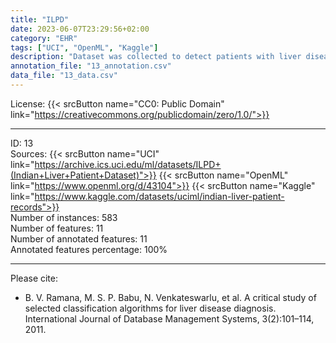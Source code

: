 ```yaml
---
title: "ILPD"
date: 2023-06-07T23:29:56+02:00
category: "EHR"
tags: ["UCI", "OpenML", "Kaggle"]
description: "Dataset was collected to detect patients with liver disease. Data comes from Andhra Pradesh in India. This dataset contains information about 583 patients and 11 variables."
annotation_file: "13_annotation.csv"
data_file: "13_data.csv"
---
```


License: {{< srcButton name="CC0: Public Domain" link="https://creativecommons.org/publicdomain/zero/1.0/">}} 

 --- 
ID: 13 \
Sources: {{< srcButton name="UCI" link="https://archive.ics.uci.edu/ml/datasets/ILPD+(Indian+Liver+Patient+Dataset)">}} {{< srcButton name="OpenML" link="https://www.openml.org/d/43104">}} {{< srcButton name="Kaggle" link="https://www.kaggle.com/datasets/uciml/indian-liver-patient-records">}}  \
Number of instances: 583 \
Number of features: 11 \
Number of annotated features: 11 \
Annotated features percentage: 100% 

 --- 
Please cite: 
- B. V. Ramana, M. S. P. Babu, N. Venkateswarlu, et al. A critical study of selected classification algorithms for liver disease diagnosis. International Journal of Database Management Systems, 3(2):101–114, 2011. 

